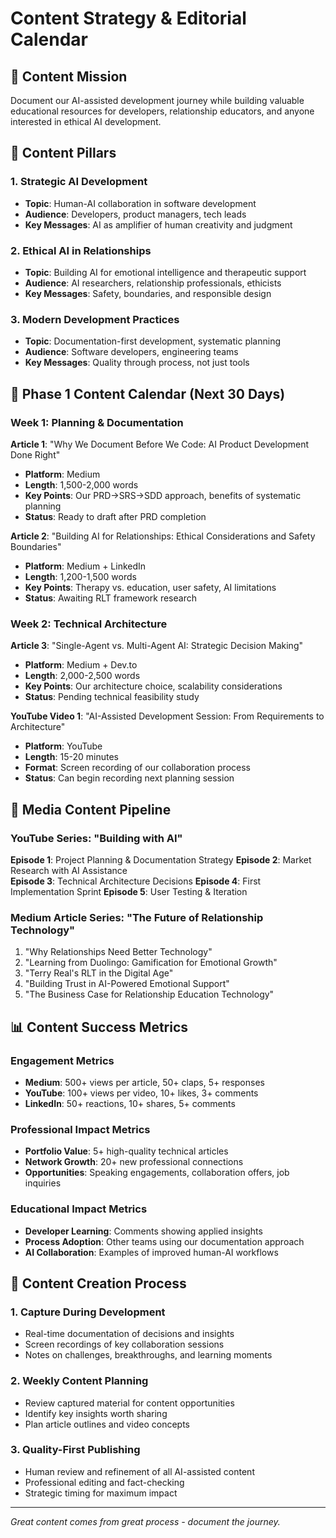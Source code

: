# Content Strategy & Editorial Calendar

## 🎯 Content Mission

Document our AI-assisted development journey while building valuable educational resources for developers, relationship educators, and anyone interested in ethical AI development.

## 📝 Content Pillars

### 1. Strategic AI Development
- **Topic**: Human-AI collaboration in software development
- **Audience**: Developers, product managers, tech leads
- **Key Messages**: AI as amplifier of human creativity and judgment

### 2. Ethical AI in Relationships
- **Topic**: Building AI for emotional intelligence and therapeutic support
- **Audience**: AI researchers, relationship professionals, ethicists
- **Key Messages**: Safety, boundaries, and responsible design

### 3. Modern Development Practices
- **Topic**: Documentation-first development, systematic planning
- **Audience**: Software developers, engineering teams
- **Key Messages**: Quality through process, not just tools

## 📅 Phase 1 Content Calendar (Next 30 Days)

### Week 1: Planning & Documentation
**Article 1**: "Why We Document Before We Code: AI Product Development Done Right"
- **Platform**: Medium
- **Length**: 1,500-2,000 words
- **Key Points**: Our PRD→SRS→SDD approach, benefits of systematic planning
- **Status**: Ready to draft after PRD completion

**Article 2**: "Building AI for Relationships: Ethical Considerations and Safety Boundaries"  
- **Platform**: Medium + LinkedIn
- **Length**: 1,200-1,500 words
- **Key Points**: Therapy vs. education, user safety, AI limitations
- **Status**: Awaiting RLT framework research

### Week 2: Technical Architecture
**Article 3**: "Single-Agent vs. Multi-Agent AI: Strategic Decision Making"
- **Platform**: Medium + Dev.to
- **Length**: 2,000-2,500 words
- **Key Points**: Our architecture choice, scalability considerations
- **Status**: Pending technical feasibility study

**YouTube Video 1**: "AI-Assisted Development Session: From Requirements to Architecture"
- **Platform**: YouTube
- **Length**: 15-20 minutes
- **Format**: Screen recording of our collaboration process
- **Status**: Can begin recording next planning session

## 🎥 Media Content Pipeline

### YouTube Series: "Building with AI"
**Episode 1**: Project Planning & Documentation Strategy
**Episode 2**: Market Research with AI Assistance  
**Episode 3**: Technical Architecture Decisions
**Episode 4**: First Implementation Sprint
**Episode 5**: User Testing & Iteration

### Medium Article Series: "The Future of Relationship Technology"
1. "Why Relationships Need Better Technology"
2. "Learning from Duolingo: Gamification for Emotional Growth"
3. "Terry Real's RLT in the Digital Age"
4. "Building Trust in AI-Powered Emotional Support"
5. "The Business Case for Relationship Education Technology"

## 📊 Content Success Metrics

### Engagement Metrics
- **Medium**: 500+ views per article, 50+ claps, 5+ responses
- **YouTube**: 100+ views per video, 10+ likes, 3+ comments
- **LinkedIn**: 50+ reactions, 10+ shares, 5+ comments

### Professional Impact Metrics
- **Portfolio Value**: 5+ high-quality technical articles
- **Network Growth**: 20+ new professional connections
- **Opportunities**: Speaking engagements, collaboration offers, job inquiries

### Educational Impact Metrics
- **Developer Learning**: Comments showing applied insights
- **Process Adoption**: Other teams using our documentation approach
- **AI Collaboration**: Examples of improved human-AI workflows

## 🔄 Content Creation Process

### 1. Capture During Development
- Real-time documentation of decisions and insights
- Screen recordings of key collaboration sessions
- Notes on challenges, breakthroughs, and learning moments

### 2. Weekly Content Planning
- Review captured material for content opportunities
- Identify key insights worth sharing
- Plan article outlines and video concepts

### 3. Quality-First Publishing
- Human review and refinement of all AI-assisted content
- Professional editing and fact-checking
- Strategic timing for maximum impact

---

*Great content comes from great process - document the journey.*
